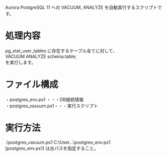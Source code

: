 Aurora PostgreSQL 11 への VACUUM, ANALYZE を自動実行するスクリプトです。

# 処理内容
pg_stat_user_tables に存在するテーブル全てに対して、<br>
VACUUM ANALYZE schema.table;<br>
を実行します。

# ファイル構成
・postgres_env.ps1   ・・・DB接続情報<br>
・postgres_vaxuum.ps1・・・実行スクリプト

# 実行方法
.\postgres_vaxuum.ps1 C:\User\...\postgres_env.ps1<br>
[postgres_env.ps1] は古パスを指定すること。
